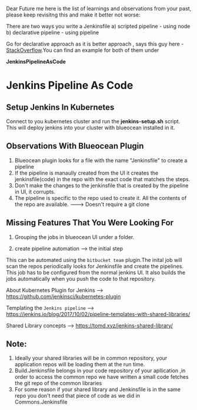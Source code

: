 Dear Future me here is the list of learnings and observations from your past, please keep revisitng this and make it better not worse:

There are two ways you write a Jenkinsfile
a) scripted pipeline - using node
b) declarative pipeline - using pipeline

Go for declarative approach as it is better approach , says this guy here - [StackOverflow](https://stackoverflow.com/questions/44657896/jenkins-pipeline-jenkinsfile-node-and-pipeline-directives).You can find an example for both of them under 

**JenkinsPipelineAsCode**

# Jenkins Pipeline As Code

## Setup Jenkins In Kubernetes

Connect to you kubernetes cluster and run the **jenkins-setup.sh** script. This will deploy jenkins into your cluster with blueocean installed in it.

## Observations With Blueocean Plugin


1. Blueocean plugin looks for a file with the name "Jenkinsfile" to create a pipeline 
2. If the pipeline is manaully created from the UI it creates the jenkinsfile(code) in the repo with the exact code that matches the steps.
3. Don't make the changes to the jenkinsfile that is created by the pipeline in UI, it corrupts.
4. The pipeline is specific to the repo used to create it. All the contents of the repo are available. ---> Doesn't require a git clone


## Missing Features That You Were Looking For

1. Grouping the jobs in blueocean UI under a folder.

2. create pipeline automation --> the initial step

This can be automated using the `bitbucket team` plugin.The inital job will scan the repos periodically looks for Jenkinsfile and create the pipelines. This job has to be configured from the normal jenkins UI. It also builds the jobs automatically when you push the code to that repository.

About Kubernetes Plugin for Jenkins --> https://github.com/jenkinsci/kubernetes-plugin

Templating the `Jenkins pipeline` --> https://jenkins.io/blog/2017/10/02/pipeline-templates-with-shared-libraries/

Shared Library concepts --> https://tomd.xyz/jenkins-shared-library/

## Note:

1. Ideally your shared libraries will be in common repository, your application repos will be loading them at the run time.
2. Build.Jenkinsfile belongs in your code repository of your apllication ,in order to access the common repo we have written a small code fetches the git repo of the common libraries
3. For some reason if your shared library and Jenkinsfile is in the same repo you don't need that piece of code as we did in Commons.Jenkinsfile
